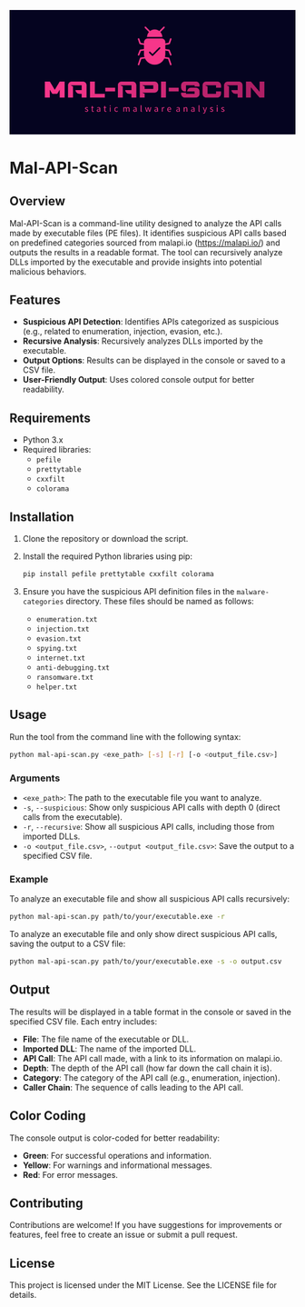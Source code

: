 ![Mal-API-Scan Logo](mal-api-scan-logo.png)

# Mal-API-Scan

## Overview

Mal-API-Scan is a command-line utility designed to analyze the API calls made by executable files (PE files). It identifies suspicious API calls based on predefined categories sourced from malapi.io (https://malapi.io/) and outputs the results in a readable format. The tool can recursively analyze DLLs imported by the executable and provide insights into potential malicious behaviors.

## Features

- **Suspicious API Detection**: Identifies APIs categorized as suspicious (e.g., related to enumeration, injection, evasion, etc.).
- **Recursive Analysis**: Recursively analyzes DLLs imported by the executable.
- **Output Options**: Results can be displayed in the console or saved to a CSV file.
- **User-Friendly Output**: Uses colored console output for better readability.

## Requirements

- Python 3.x
- Required libraries:
  - `pefile`
  - `prettytable`
  - `cxxfilt`
  - `colorama`

## Installation

1. Clone the repository or download the script.
2. Install the required Python libraries using pip:

    ```bash
    pip install pefile prettytable cxxfilt colorama
    ```

3. Ensure you have the suspicious API definition files in the `malware-categories` directory. These files should be named as follows:
   - `enumeration.txt`
   - `injection.txt`
   - `evasion.txt`
   - `spying.txt`
   - `internet.txt`
   - `anti-debugging.txt`
   - `ransomware.txt`
   - `helper.txt`

## Usage

Run the tool from the command line with the following syntax:

```bash
python mal-api-scan.py <exe_path> [-s] [-r] [-o <output_file.csv>]
```

### Arguments

- `<exe_path>`: The path to the executable file you want to analyze.
- `-s`, `--suspicious`: Show only suspicious API calls with depth 0 (direct calls from the executable).
- `-r`, `--recursive`: Show all suspicious API calls, including those from imported DLLs.
- `-o <output_file.csv>`, `--output <output_file.csv>`: Save the output to a specified CSV file.

### Example

To analyze an executable file and show all suspicious API calls recursively:

```bash
python mal-api-scan.py path/to/your/executable.exe -r
```

To analyze an executable file and only show direct suspicious API calls, saving the output to a CSV file:

```bash
python mal-api-scan.py path/to/your/executable.exe -s -o output.csv
```

## Output

The results will be displayed in a table format in the console or saved in the specified CSV file. Each entry includes:

- **File**: The file name of the executable or DLL.
- **Imported DLL**: The name of the imported DLL.
- **API Call**: The API call made, with a link to its information on malapi.io.
- **Depth**: The depth of the API call (how far down the call chain it is).
- **Category**: The category of the API call (e.g., enumeration, injection).
- **Caller Chain**: The sequence of calls leading to the API call.

## Color Coding

The console output is color-coded for better readability:
- **Green**: For successful operations and information.
- **Yellow**: For warnings and informational messages.
- **Red**: For error messages.

## Contributing

Contributions are welcome! If you have suggestions for improvements or features, feel free to create an issue or submit a pull request.

## License

This project is licensed under the MIT License. See the LICENSE file for details.
